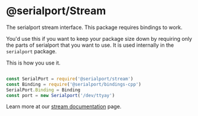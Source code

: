 # @serialport/Stream

The serialport stream interface. This package requires bindings to work.

You'd use this if you want to keep your package size down by requiring only the parts of serialport that you want to use. It is used internally in the `serialport` package.

This is how you use it.
```js

const SerialPort = require('@serialport/stream')
const Binding = require('@serialport/bindings-cpp')
SerialPort.Binding = Binding
const port = new Serialport('/dev/ttyay')
```

Learn more at our [stream documentation](https://serialport.io/docs/api-stream) page.
